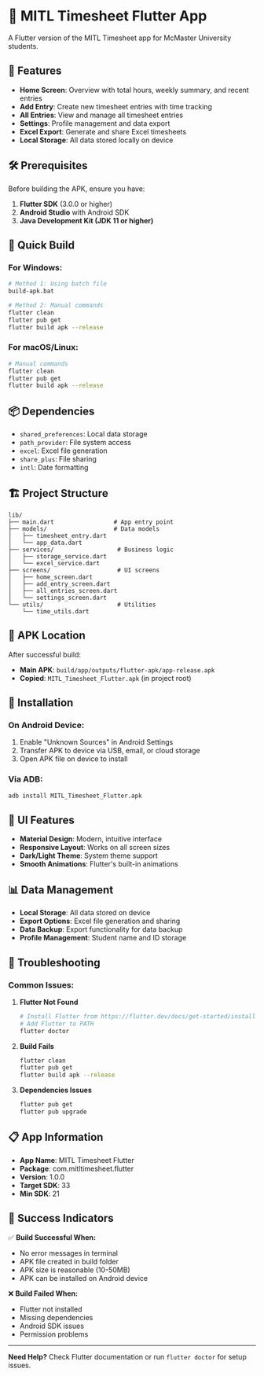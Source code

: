 # 🚀 MITL Timesheet Flutter App

A Flutter version of the MITL Timesheet app for McMaster University students.

## 📱 Features

- **Home Screen**: Overview with total hours, weekly summary, and recent entries
- **Add Entry**: Create new timesheet entries with time tracking
- **All Entries**: View and manage all timesheet entries
- **Settings**: Profile management and data export
- **Excel Export**: Generate and share Excel timesheets
- **Local Storage**: All data stored locally on device

## 🛠️ Prerequisites

Before building the APK, ensure you have:

1. **Flutter SDK** (3.0.0 or higher)
2. **Android Studio** with Android SDK
3. **Java Development Kit (JDK 11 or higher)**

## 🚀 Quick Build

### For Windows:
```bash
# Method 1: Using batch file
build-apk.bat

# Method 2: Manual commands
flutter clean
flutter pub get
flutter build apk --release
```

### For macOS/Linux:
```bash
# Manual commands
flutter clean
flutter pub get
flutter build apk --release
```

## 📦 Dependencies

- `shared_preferences`: Local data storage
- `path_provider`: File system access
- `excel`: Excel file generation
- `share_plus`: File sharing
- `intl`: Date formatting

## 🏗️ Project Structure

```
lib/
├── main.dart                 # App entry point
├── models/                   # Data models
│   ├── timesheet_entry.dart
│   └── app_data.dart
├── services/                  # Business logic
│   ├── storage_service.dart
│   └── excel_service.dart
├── screens/                   # UI screens
│   ├── home_screen.dart
│   ├── add_entry_screen.dart
│   ├── all_entries_screen.dart
│   └── settings_screen.dart
└── utils/                     # Utilities
    └── time_utils.dart
```

## 📱 APK Location

After successful build:
- **Main APK**: `build/app/outputs/flutter-apk/app-release.apk`
- **Copied**: `MITL_Timesheet_Flutter.apk` (in project root)

## 🔧 Installation

### On Android Device:
1. Enable "Unknown Sources" in Android Settings
2. Transfer APK to device via USB, email, or cloud storage
3. Open APK file on device to install

### Via ADB:
```bash
adb install MITL_Timesheet_Flutter.apk
```

## 🎨 UI Features

- **Material Design**: Modern, intuitive interface
- **Responsive Layout**: Works on all screen sizes
- **Dark/Light Theme**: System theme support
- **Smooth Animations**: Flutter's built-in animations

## 📊 Data Management

- **Local Storage**: All data stored on device
- **Export Options**: Excel file generation and sharing
- **Data Backup**: Export functionality for data backup
- **Profile Management**: Student name and ID storage

## 🚨 Troubleshooting

### Common Issues:

1. **Flutter Not Found**
   ```bash
   # Install Flutter from https://flutter.dev/docs/get-started/install
   # Add Flutter to PATH
   flutter doctor
   ```

2. **Build Fails**
   ```bash
   flutter clean
   flutter pub get
   flutter build apk --release
   ```

3. **Dependencies Issues**
   ```bash
   flutter pub get
   flutter pub upgrade
   ```

## 📋 App Information

- **App Name**: MITL Timesheet Flutter
- **Package**: com.mitltimesheet.flutter
- **Version**: 1.0.0
- **Target SDK**: 33
- **Min SDK**: 21

## 🎯 Success Indicators

✅ **Build Successful When:**
- No error messages in terminal
- APK file created in build folder
- APK size is reasonable (10-50MB)
- APK can be installed on Android device

❌ **Build Failed When:**
- Flutter not installed
- Missing dependencies
- Android SDK issues
- Permission problems

---

**Need Help?** Check Flutter documentation or run `flutter doctor` for setup issues.
